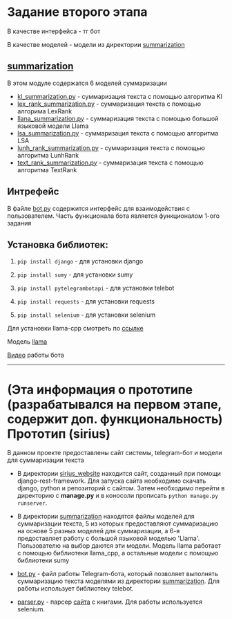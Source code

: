# Задание второго этапа
В качестве интерфейса - тг бот

В качестве моделей - модели из директории [summarization](https://github.com/PakilevDima/sirius/tree/main/summarization)

## [summarization](https://github.com/PakilevDima/sirius/tree/main/summarization)
В этом модуле содержатся 6 моделей суммаризации
- [kl_summarization.py](https://github.com/PakilevDima/sirius/blob/main/summarization/kl_summarization.py) -
суммаризация текста с помощью алгоритма Kl
- [lex_rank_summarization.py](https://github.com/PakilevDima/sirius/blob/main/summarization/lex_rank_summarization.py) - 
суммаризация текста с помощью алгорима LexRank
- [llana_summarization.py](https://github.com/PakilevDima/sirius/blob/main/summarization/llana_summarization.py) - 
суммаризация текста с помощью большой языковой модели Llama
- [lsa_summarization.py](https://github.com/PakilevDima/sirius/blob/main/summarization/lsa_summarization.py) - 
суммаризация текста с помощью алгоритма LSA
- [lunh_rank_summarization.py](https://github.com/PakilevDima/sirius/blob/main/summarization/lunh_rank_summarization.py) -
суммаризация текста с помощью алгоритма LunhRank
- [text_rank_summarization.py](https://github.com/PakilevDima/sirius/blob/main/summarization/text_rank_summarization.py) - 
суммаризация текста с помощью алгоритма TextRank
## Интрефейс
В файле [bot.py](https://github.com/PakilevDima/sirius/blob/main/bot.py) содержится интерфейс для взаимодействия с 
пользователем. Часть функционала бота является функционалом 1-ого задания


## Установка библиотек:
1. `pip install django` - для установки django

2. `pip install sumy` - для установки sumy

3. `pip install pytelegrambotapi` - для установки telebot

4. `pip install requests` - для установки requests

5. `pip install selenium` - для установки selenium

Для установки llama-cpp смотреть по [ссылке](https://github.com/ggerganov/llama.cpp)

Модель [llama](https://drive.google.com/file/d/1wq8FYFJ2Z03269Qi8z_ECJwcG0Xrnewd/view?usp=sharing)

[Видео](https://rutube.ru/video/private/dcb8d79180009b4179fcf78ef0985c8e/?p=TiO2g51STGdx_l66Ec-scw) работы бота

---

#  (Эта информация о прототипе (разрабатывался на первом этапе, содержит доп. функциональность) Прототип (sirius)
В данном проекте предоставлены сайт системы, telegram-бот и модели для суммаризации текста

- В директории [sirius_website](https://github.com/PakilevDima/sirius/tree/main/sirius_website) находится сайт, созданный 
при помощи django-rest-framework. Для запуска сайта необходимо скачать django, python и репозиторий с сайтом. Затем 
необходимо перейти в директорию с **manage.py** и в коносоли прописать `python manage.py runserver`.

- В директории [summarization](https://github.com/PakilevDima/sirius/tree/main/summarization) находятся файлы моделей для 
суммаризации текста, 5 из которых предоставляют суммаризацию на основе 5 разных моделей для суммаризации, а 6-я 
предоставляет работу с большой языковой моделью 'Llama'. Пользователю на выбор даются эти модели. Модель llama работает 
с помощью библиотеки llama_cpp, а остальные модели с помощью библиотеки sumy

- [bot.py](https://github.com/PakilevDima/sirius/blob/main/bot.py) - файл работы Telegram-бота, который позволяет выполнять 
суммаризацию текста моделями из директории
[summarization](https://github.com/PakilevDima/sirius/tree/main/summarization). Для работы использует библиотеку telebot.

- [parser.py](https://github.com/PakilevDima/sirius/blob/main/parser.py) - 
парсер [сайта](https://ilibrary.ru/) с книгами. 
Для работы используется selenium.
